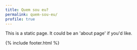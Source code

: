 ```yaml
---
title: Quem sou eu?
permalink: quem-sou-eu/
profile: true
---
```


This is a static page. It could be an 'about page' if you'd like.

{% include footer.html %}
